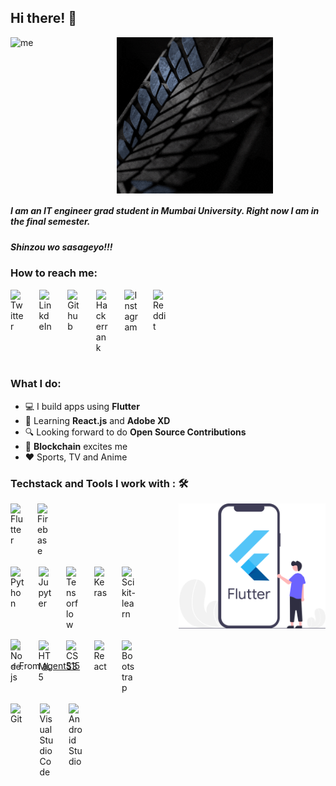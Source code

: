 <h2> Hi there! 👋</h2>

<div style="width:420px; display:flex; flex-direction: row; justify-content:space-between">

<img src="./assets/my.gif" alt="me" height="250"/>

<img src="./assets/scouts.gif" alt="scouts" height="250"/>

</div>

##### I am an IT engineer grad student in Mumbai University. Right now I am in the final semester.

##### Shinzou wo sasageyo!!!

### How to reach me:

<div style="width: 250px; display:flex; flex-direction: row; justify-content: space-between">
<a href="https://twitter.com/imRo51">
  <img align="left" alt="Twitter" width="22px" src="https://cdn.jsdelivr.net/npm/simple-icons@v3/icons/twitter.svg" />
</a>
<a href="https://www.linkedin.com/in/rohit-kokate-7676ba184/">
  <img align="left" alt="LinkdeIn" width="22px" src="https://cdn.jsdelivr.net/npm/simple-icons@v3/icons/linkedin.svg" />
</a>
<a href="https://github.com/agent515">
  <img align="left" alt="Github" width="22px" src="https://cdn.jsdelivr.net/npm/simple-icons@v3/icons/github.svg" />
</a>

<a href="https://www.hackerrank.com/agent515">
  <img align="left" alt="Hackerrank" width="22px" src="https://cdn.jsdelivr.net/npm/simple-icons@v3/icons/hackerrank.svg" />
</a>
<a href="https://www.instagram.com/acker_man_9/">
  <img align="left" alt="Instagram" width="22px" src="https://cdn.jsdelivr.net/npm/simple-icons@v3/icons/instagram.svg" />
</a>

<a href="https://www.reddit.com/user/agent515/">
  <img align="left" alt="Reddit" width="22px" src="https://cdn.jsdelivr.net/npm/simple-icons@v3/icons/reddit.svg" />
</a>
</div>
<br />

### What I do:

- 💻 I build apps using <strong>Flutter</strong>
- 🌱 Learning <strong>React.js</strong> and <strong>Adobe XD</strong>
- 🔍 Looking forward to do <strong>Open Source Contributions</strong>
- 🤩 <strong>Blockchain</strong> excites me
- ❤️ Sports, TV and Anime

### Techstack and Tools I work with : 🛠

<div style="min-width: 400px; max-width: 600px; height: 200; display:flex; flex-direction: row; justify-content: space-between">

<div style="width: 200px; height: 200px; align-items:left">

<div style="width: 65px; display:flex; flex-direction: row; justify-content: space-between">

<img align="left" alt="Flutter" width="22px" src="https://cdn.jsdelivr.net/npm/simple-icons@v3/icons/flutter.svg" />

<img align="left" alt="Firebase" width="22px" src="https://cdn.jsdelivr.net/npm/simple-icons@v3/icons/firebase.svg" />

</div></br>

<div style="width: 200px; display:flex; flex-direction: row; justify-content: space-between">

<img align="left" alt="Python" width="22px" src="https://cdn.jsdelivr.net/npm/simple-icons@v3/icons/python.svg" />

<img align="left" alt="Jupyter" width="22px" src="https://cdn.jsdelivr.net/npm/simple-icons@v3/icons/jupyter.svg" />

<img align="left" alt="Tensorflow" width="22px" src="https://cdn.jsdelivr.net/npm/simple-icons@v3/icons/tensorflow.svg" />

<img align="left" alt="Keras" width="22px" src="https://cdn.jsdelivr.net/npm/simple-icons@v3/icons/keras.svg" />

<img align="left" alt="Scikit-learn" width="22px" src="https://cdn.jsdelivr.net/npm/simple-icons@v3/icons/scikit-learn.svg" />

</div></br>

<div style="width: 200px; display:flex; flex-direction: row; justify-content: space-between">

<img align="left" alt="Node.js" width="22px" src="https://cdn.jsdelivr.net/npm/simple-icons@v3/icons/node-dot-js.svg" />

<img align="left" alt="HTML5" width="22px" src="https://cdn.jsdelivr.net/npm/simple-icons@v3/icons/html5.svg" />

<img align="left" alt="CSS3" width="22px" src="https://cdn.jsdelivr.net/npm/simple-icons@v3/icons/css3.svg" />

<img align="left" alt="React" width="22px" src="https://cdn.jsdelivr.net/npm/simple-icons@v3/icons/react.svg" />

<img align="left" alt="Bootstrap" width="22px" src="https://cdn.jsdelivr.net/npm/simple-icons@v3/icons/bootstrap.svg" />

</div></br>

<div style="width: 115px; display:flex; flex-direction: row; justify-content: space-between">

<img align="left" alt="Git" width="22px" src="https://cdn.jsdelivr.net/npm/simple-icons@v3/icons/git.svg" />

<img align="left" alt="Visual Studio Code" width="22px" src="https://cdn.jsdelivr.net/npm/simple-icons@v3/icons/visualstudiocode.svg" />

<img align="left" alt="Android Studio" width="22px" src="https://cdn.jsdelivr.net/npm/simple-icons@v3/icons/androidstudio.svg" />

</div>

</div>

<img src="./assets/flutter-dev.svg" allt="Flutter-dev" height="200"/>

</div></br>

<img src="https://github-readme-stats.vercel.app/api?username=agent515&show_icons=true&theme=radical">

⭐️ From [agent515](https://github.com/agent515)
